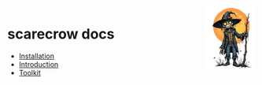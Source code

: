 <img style="float:right;width:100px;" src="../img/scarecrow.png" alt="scarecrow"/>

# scarecrow docs
* [Installation](installation.md)
* [Introduction](introduction.md)
* [Toolkit](toolkit.md)